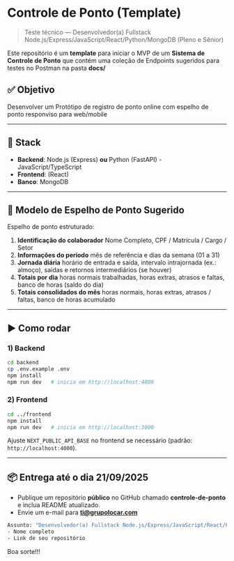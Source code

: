 # Controle de Ponto (Template)
> Teste técnico — Desenvolvedor(a) Fullstack Node.js/Express/JavaScript/React/Python/MongoDB (Pleno e Sênior)

Este repositório é um **template** para iniciar o MVP de um **Sistema de Controle de Ponto** que contém uma coleção de Endpoints sugeridos para testes no Postman na pasta **docs/**

## ✅ Objetivo
Desenvolver um Protótipo de registro de ponto online com espelho de ponto responviso para web/mobile

---

## 🧱 Stack
- **Backend**: Node.js (Express) **ou** Python (FastAPI) - JavaScript/TypeScript
- **Frontend**: (React)
- **Banco**: MongoDB

---

## 📑 Modelo de Espelho de Ponto Sugerido
Espelho de ponto estruturado: 
1. **Identificação do colaborador** Nome Completo, CPF / Matrícula / Cargo / Setor 
2. **Informações do período** mês de referência e dias da semana (01 a 31)
3. **Jornada diária** horário de entrada e saída, intervalo intrajornada (ex.: almoço), saídas e retornos intermediários (se houver) 
4. **Totais por dia** horas normais trabalhadas, horas extras, atrasos e faltas, banco de horas (saldo do dia) 
5. **Totais consolidados do mês** horas normais, horas extras, atrasos / faltas, banco de horas acumulado 

---

## ▶️ Como rodar
### 1) Backend
```bash
cd backend
cp .env.example .env
npm install
npm run dev   # inicia em http://localhost:4000
```

### 2) Frontend
```bash
cd ../frontend
npm install
npm run dev   # inicia em http://localhost:3000
```

Ajuste `NEXT_PUBLIC_API_BASE` no frontend se necessário (padrão: `http://localhost:4000`).

---

## 📦 Entrega até o dia 21/09/2025
- Publique um repositório **público** no GitHub chamado **controle-de-ponto** e inclua README atualizado.
- Envie um e-mail para **ti@grupolocar.com**
```bash
Assunto: "Desenvolvedor(a) Fullstack Node.js/Express/JavaScript/React/Python/MongoDB (Pleno e Sênior)"
- Nome completo
- Link de seu repositório
```


Boa sorte!!! 
